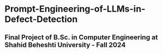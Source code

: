 # Prompt-Engineering-of-LLMs-in-Defect-Detection
## Final Project of B.Sc. in Computer Engineering at Shahid Beheshti University - Fall 2024
